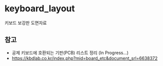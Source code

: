 # keyboard_layout
키보드 보강판 도면자료

## 참고
- 공제 키보드에 호환되는 기판(PCB) 리스트 정리 (In Progress...)
- https://kbdlab.co.kr/index.php?mid=board_etc&document_srl=6638372
